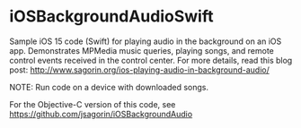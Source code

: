 iOSBackgroundAudioSwift
==================

Sample iOS 15 code (Swift) for playing audio in the background on an iOS app. Demonstrates MPMedia music queries, playing songs, and remote control events received in the control center. For more details, read this blog post: http://www.sagorin.org/ios-playing-audio-in-background-audio/


NOTE: Run code on a device with downloaded songs.

For the Objective-C version of this code, see https://github.com/jsagorin/iOSBackgroundAudio
